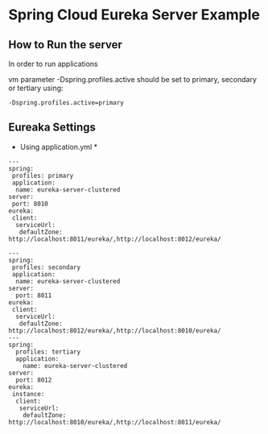 # Spring Cloud Eureka Server Example

## How to Run the server 

In order to run applications 

vm parameter -Dspring.profiles.active should be set to 
 primary, secondary or tertiary using:
 
```-Dspring.profiles.active=primary```
 

## Eureaka Settings 

* Using application.yml *

```
---
spring:
 profiles: primary
 application:
  name: eureka-server-clustered
server:
 port: 8010
eureka:
 client:
  serviceUrl:
   defaultZone: http://localhost:8011/eureka/,http://localhost:8012/eureka/

---
spring:
 profiles: secondary
 application:
  name: eureka-server-clustered
server:
  port: 8011
eureka:
 client:
  serviceUrl:
   defaultZone: http://localhost:8012/eureka/,http://localhost:8010/eureka/
---
spring:
  profiles: tertiary
  application:
    name: eureka-server-clustered
server:
  port: 8012
eureka:
 instance:
  client:
   serviceUrl:
    defaultZone: http://localhost:8010/eureka/,http://localhost:8011/eureka/
    
```